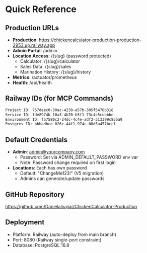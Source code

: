 # Quick Reference

## Production URLs
- **Production**: https://chickencalculator-production-production-2953.up.railway.app
- **Admin Portal**: /admin
- **Location Access**: /{slug} (password protected)
  - Calculator: /{slug}/calculator
  - Sales Data: /{slug}/sales
  - Marination History: /{slug}/history
- **Metrics**: /actuator/prometheus
- **Health**: /api/health

## Railway IDs (for MCP Commands)
```bash
Project ID: 767deec0-30ac-4238-a57b-305f5470b318
Service ID: fde8974b-10a3-4b70-b5f1-73c4c5cebbbe
Environment ID: f57580c2-24dc-4c4e-adf2-313399c855a9
Postgres ID: bbbadbce-026c-44f1-974c-00d5a457bccf
```

## Default Credentials
- **Admin**: admin@yourcompany.com
  - Password: Set via ADMIN_DEFAULT_PASSWORD env var
  - Note: Password change required on first login
- **Locations**: Each has own password
  - Default: "ChangeMe123!" (V5 migration)
  - Admins can generate/update passwords

## GitHub Repository
https://github.com/Danielalnajjar/ChickenCalculator-Production

## Deployment
- Platform: Railway (auto-deploy from main branch)
- Port: 8080 (Railway single-port constraint)
- Database: PostgreSQL 16.8
